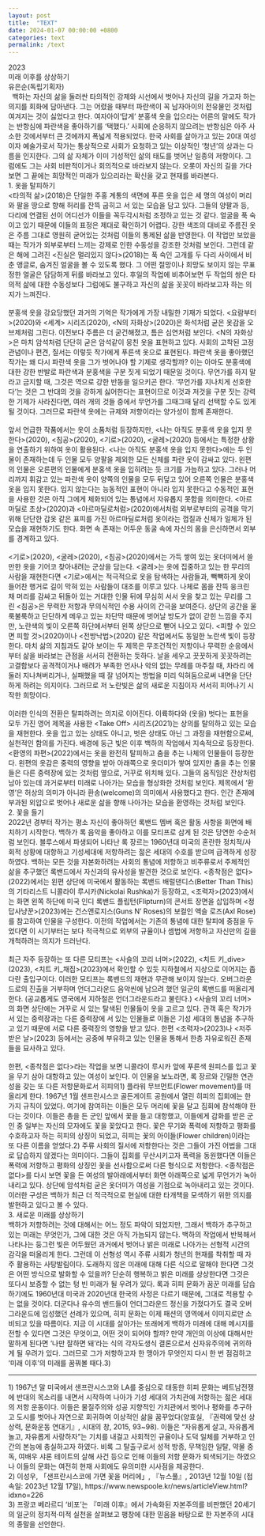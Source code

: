 ```yaml
---
layout: post
title:  "TEXT"
date: 2024-01-07 00:00:00 +0800
categories: text
permalink: /text
---
```


<div class="text">
  <div class="date">
    2023
  </div>
  <div class="title">
    미래 이후를 상상하기 
  </div>
  <div class="author">
    유은순(독립기획자) 
  </div>
  <div class="description"> 
    백하는 자신의 삶을 둘러싼 타의적인 강제와 시선에서 벗어나 자신의 길을 가고자 하는 의지를 회화에 담아낸다. 그는 어렸을 때부터 파란색이 꼭 남자아이의 전유물인 것처럼 여겨지는 것이 싫었다고 한다. 여자아이‘답게’ 분홍색 옷을 입으라는 어른의 말에도 작가는 반항심에 파란색을 좋아하기를 ‘택했다.’ 사회에 순응하지 않으려는 반항심은 아주 사소한 것에서부터 큰 것에까지 폭넓게 적용되었다. 한국 사회를 살아가고 있는 20대 여성이자 예술가로서 작가는 통상적으로 사회가 요청하고 있는 이상적인 ‘청년’의 상과는 다름을 인지한다. 그의 삶 자체가 이미 기성적인 삶의 태도를 벗어난 일종의 저항이다. 그럼에도 그는 사회 비판적이거나 회의적으로 바라보지 않는다. 오롯이 자신의 길을 가다 보면 그 끝에는 희망적인 미래가 있으리라는 확신을 갖고 현재를 바라본다.  
  </div>

  <div class="title">
    1. 옷을 탈피하기 
  </div>
  <div class="description">
    &lt;타의적 삶&gt;(2018)은 단일한 주홍 계통의 색면에 푸른 옷을 입은 세 명의 여성이 머리와 팔을 땅으로 향해 허리를 잔뜩 굽히고 서 있는 모습을 담고 있다. 그들의 양팔과 등, 다리에 연결된 선이 어디선가 이들을 꼭두각시처럼 조정하고 있는 것 같다. 얼굴을 푹 숙이고 있기 때문에 이들의 표정은 제대로 확인하기 어렵다. 강한 색조의 대비로 주름진 옷은 주름 그대로 영원히 굳어있는 것처럼 이들의 통제된 삶을 반영한다. 이 작업만 보았을 때는 작가가 외부로부터 느끼는 강제로 인한 수동성을 강조한 것처럼 보인다. 그런데 같은 해에 그려진 &lt;진실은 멀리있지 않다&gt;(2018)는 푹 숙인 고개를 두 다리 사이에서 비춘 앵글로, 숨겨진 얼굴을 볼 수 있도록 했다. 그 어떤 절망이나 희망도 보이지 않는 무표정한 얼굴은 담담하게 뒤를 바라보고 있다. 후일의 작업에 비추어보면 두 작업의 쌍은 타의적 삶에 대한 수동성보다 그럼에도 불구하고 자신의 삶을 꼿꼿이 바라보고자 하는 의지가 느껴진다.<br><br>
    분홍색 옷을 강요당했던 과거의 기억은 작가에게 가장 내밀한 기재가 되었다. &lt;요람부터&gt;(2020)와 &lt;세계&gt; 시리즈(2020), &lt;N의 자화상&gt;(2020)은 화석처럼 굳은 옷감을 오브제처럼 그린다. 이전보다 주름은 더 굳건해졌고, 틈은 심연처럼 보인다. &lt;N의 자화상&gt;은 마치 암석처럼 단단히 굳은 암석같이 뭉친 옷을 표현하고 있다. 사회의 고착된 고정관념이나 편견, 질서는 이렇듯 작가에게 푸른색 옷으로 표현된다. 파란색 옷을 좋아했던 작가는 왜 다시 파란색 옷을 그가 벗어나야 할 기제로 생각할까? 이는 아마도 분홍색에 대한 강한 반발로 파란색과 분홍색을 구분 짓게 되었기 때문일 것이다. 무언가를 하지 말라고 금지할 때, 그것은 역으로 강한 반동을 일으키곤 한다. ‘무언가를 지나치게 선호한다’는 것은 그 반대의 것을 강하게 싫어한다는 표현이므로 이것과 저것을 구분 짓는 강력한 기제가 사라진다면, 여러 개의 것들 중에서 무언가를 그때그때 달리 선택할 수도 있게 될 것이다. 그러므로 파란색 옷에는 규제와 저항이라는 양가성이 함께 존재한다.<br><br>
    앞서 언급한 작품에서는 옷이 소품처럼 등장하지만, &lt;나는 아직도 분홍색 옷을 입지 못한다&gt;(2020), &lt;침공&gt;(2020), &lt;기로&gt;(2020), &lt;굴레&gt;(2020) 등에서는 특정한 상황을 연출하기 위하여 옷이 활용된다. &lt;나는 아직도 분홍색 옷을 입지 못한다>에는 두 인물이 존재하는데 두 인물 모두 양팔을 제외한 모든 신체를 파란 옷이 감싸고 있다. 왼편의 인물은 오른편의 인물에게 분홍색 옷을 입히려는 듯 크기를 가늠하고 있다. 그러나 머리까지 휘감고 있는 파란색 옷이 양쪽의 인물을 모두 뒤덮고 있어 오른쪽 인물은 분홍색 옷을 입지 못한다. 입지 않는다는 능동적인 표현이 아니라 입지 못한다고 수동적인 표현을 사용한 것은 아직 그에게 체화되어 있는 통념에서 자유롭지 못함을 의미한다. &lt;아르마딜로 초상&gt;(2020)과 &lt;아르마딜로처럼&gt;(2020)에서처럼 외부로부터의 공격을 막기 위해 단단한 갑옷 같은 표피를 가진 아르마딜로처럼 옷이라는 껍질과 신체가 일체가 된 모습을 재현하기도 한다. 화면 속 존재는 어두운 동굴 속에 자신의 몸을 은신하면서 외부를 경계하고 있다.<br><br>
    &lt;기로&gt;(2020), &lt;굴레&gt;(2020), &lt;침공&gt;(2020)에서는 가득 쌓여 있는 옷더미에서 쓸 만한 옷을 기어코 찾아내려는 군상을 담는다. &lt;굴레&gt;는 옷에 집중하고 있는 한 무리의 사람을 재현한다면 &lt;기로&gt;에서는 적극적으로 옷을 탐색하는 사람들과, 빽빽하게 옷이 들어찬 행거로 길이 막혀 있는 사람들이 대조를 이루고 있다. 나체로 몸을 잔뜩 웅크린 채 머리를 감싸고 뒤돌아 있는 거대한 인물 뒤에 무심히 서서 옷을 찾고 있는 무리를 그린 &lt;침공&gt;은 무력한 저항과 무의식적인 수용 사이의 간극을 보여준다. 상단의 공간을 울룩불룩하고 단단하게 메우고 있는 차단막 때문에 벗어날 방도가 없이 갇힌 느낌을 주지만, 노란색의 빛이 오른쪽 하단에서부터 왼쪽 상단으로 뻗어 나오고 있다. &lt;피할 수 있으면 피할 것&gt;(2020)이나 &lt;전방낙법&gt;(2020) 같은 작업에서도 동일한 노란색 빛이 등장한다. 마치 삶의 지침과도 같아 보이는 두 제목은 무조건적인 저항이나 무력한 순응에서부터 삶을 바라보는 관점을 서서히 전환하는 듯하다. 날을 세우고 꿋꿋하게 꼿꼿하려는 고결함보다 공격적이거나 배려가 부족한 언사나 악의 없는 무례를 마주칠 때, 차라리 에둘러 지나쳐버리거나, 실패했을 때 잘 넘어지는 방법을 미리 익혀둠으로써 내면을 단단하게 하려는 의지이다. 그러므로 저 노란빛은 삶의 새로운 지침이자 서서히 피어나기 시작한 희망이다.<br><br>
    이러한 인식의 전환은 탈피하려는 의지로 이어진다. 이륙하다와 (옷을) 벗다는 표현을 모두 가진 영어 제목을 사용한 &lt;Take Off&gt; 시리즈(2021)는 상의를 탈의하고 있는 모습을 재현한다. 옷을 입고 있는 상태도 아니고, 벗은 상태도 아닌 그 과정을 재현함으로써, 실천적인 함의를 가진다. 배경에 둥근 빛은 이후 백하의 작업에서 지속적으로 등장한다. &lt;환영의 파편&gt;(2022)에서는 옷을 완전히 탈피하고 춤을 추는 나체의 인물들이 등장한다. 왼편의 옷감은 중력의 영향을 받아 아래쪽으로 옷더미가 쌓여 있지만 춤을 추는 인물들은 다른 중력장에 있는 것처럼 옆으로, 거꾸로 위치해 있다. 그들의 움직임은 잔상처럼 남아 있는데 과거로부터 미래로 나아가는 모습을 형상화한 것처럼 보인다. 제목에서 ‘환영’은 허상의 의미가 아니라 환송(welcome)의 의미에서 사용했다고 한다. 인간 존재에 부과된 외압으로 벗어나 새로운 삶을 향해 나아가는 모습을 환영하는 것처럼 보인다.
  </div>

  <div class="title">
    2. 꽃을 들기 
  </div>
  <div class="description">
    2022년 경부터 작가는 평소 자신이 좋아하던 록밴드 멤버 혹은 활동 사항을 화면에 배치하기 시작한다. 백하가 록 음악을 좋아하고 이를 모티프로 삼게 된 것은 당연한 수순처럼 보인다. 블루스에서 파생되어 나타난 록 장르는 1960년대 미국의 혼란한 정치적/사회적 상황에 대항하고 기성세대에 저항하려는 젊은 세대의 수호를 받으며 급격하게 성장하였다. 백하는 모든 것을 자본화하려는 사회의 통념에 저항하고 비주류로서 주체적인 삶을 추구했던 록밴드에서 자신과의 유사성을 발견한 것으로 보인다. &lt;종착점은 없다&gt;(2022)에서는 왼편 상단에 미국에서 활동하는 록밴드 배럴댄디스(Better Than This)의 기타리스트 니콜라이 루시카(Nickolai Rushka)가 등장하고, &lt;조력자&gt;(2023)에서는 화면 왼쪽 하단에 미국 인디 록밴드 플립턴(Flipturn)의 콘서트 장면을 삽입하며 &lt;정답사냥꾼&gt;(2023)에는 건스앤로지스(Guns N’ Roses)의 보컬인 액슬 로즈(Axl Rose)를 참고하여 인물을 구성한다. 이전의 작업에서는 기존의 통념에 대한 탈피에 중점을 두었다면 이 시기부터는 보다 적극적으로 외부의 규율이나 셈법에 저항하고 자신만의 길을 개척하려는 의지가 드러난다.<br><br>
    최근 자주 등장하는 또 다른 모티프는 &lt;사슬의 꼬리 너머&gt;(2022), &lt;치트 키_dive&gt;(2023), &lt;치트 키_채집&gt;(2023)에서 확인할 수 있듯 지하철에서 지상으로 이어지는 좁다란 출입구이다. 이러한 모티프는 록밴드의 재현과 무관해 보이지 않는다. 오버그라운드로의 진출을 거부하며 언더그라운드 음악씬에 남으려 했던 일군의 록밴드를 떠올리게 한다. (공교롭게도 영국에서 지하철은 언더그라운드라고 불린다.) &lt;사슬의 꼬리 너머>의 화면 상단에는 거꾸로 서 있는 탈색된 인물들이 옷을 고르고 있다. 관객 혹은 작가가 서 있는 중력장과는 다른 중력장에 서 있는 인물들로 이들은 기성 세대의 통념을 추구하고 있기 때문에 서로 다른 중력장의 영향을 받고 있다. 한편 &lt;조력자&gt;(2023)나 &lt;저주 받은 날&gt;(2023) 등에서는 공중에 부유하고 있는 인물을 통해서 한층 자유로워진 존재들을 묘사하고 있다.<br><br>
    한편, &lt;종착점은 없다&gt;라는 작업을 보면 니콜라이 루시카 앞에 푸른색 원피스를 입고 꽃을 무기 삼아 대항하고 있는 여성이 보인다. 이 인물을 보노라면, 록 장르와 긴밀한 연관성을 갖는 또 다른 저항문화로서 히피의<span class="superscript sup">1)</span> 플라워 무브먼트(Flower movement)를 떠올리게 한다. 1967년 1월 샌프란시스코 골든게이트 공원에서 열린 히피의 집회에는 한 가지 규칙이 있었다. 여기에 참여하는 이들은 모두 머리에 꽃을 달고 집회에 참석해야 한다는 것이다. 이들은 총을 든 군인 앞에서 꽃을 들고 대항했고, 이들에게 감화를 받은 군인 중 일부는 자신의 모자에도 꽃을 꽂았다고 한다. 꽃은 무기와 폭력에 저항하고 평화를 수호하고자 하는 히피의 상징이 되었고, 히피는 꽃의 아이들(Flower children)이라는 또 다른 이름을 얻었다.<span class="superscript sup">2)</span> 주류 사회의 질서에 저항한다는 것은 그들이 가진 어법을 그대로 답습하지 않겠다는 의미이다. 그들이 집회를 무산시키고자 폭력을 동원했다면 이들은 폭력에 저항하고 평화의 상징인 꽃을 선사함으로써 다른 형식으로 저항한다. &lt;종착점은 없다&gt;를 다시 보면 꽃을 든 여성의 발아래에서부터 화면 아래쪽으로 넓게 무언가가 녹아내리고 있다. 상단에 암석처럼 굳은 옷더미가 여성을 기점으로 녹아내리고 있는 것이다. 이러한 구성은 백하가 최근 더 적극적으로 현실에 대한 타개책을 모색하기 위한 의지를 발현하고 있다고 볼 수 있다.  
  </div>
  <div class="title">
    3. 새로운 미래를 상상하기 
  </div>
  <div class="description">
    백하가 저항하려는 것에 대해서는 어느 정도 파악이 되었지만, 그래서 백하가 추구하고 있는 미래는 무엇인가, 그에 대한 것은 아직 가늠되지 않는다. 백하의 작업에서 반복해서 나타나는 둥그런 빛은 어두웠던 과거에서 벗어나 밝은 미래로 나아가는 선형적 시간의 감각을 떠올리게 한다. 그런데 이 선형성 역시 주류 사회가 청년의 현재를 착취할 때 자주 활용하는 사탕발림이다. 도래하지 않은 미래에 대해 다른 식으로 말해야 한다면 그것은 어떤 방식으로 발화할 수 있을까? 단순히 행복하고 밝은 미래를 상상한다면 그것은 또다시 보증할 수 없는 텅 빈 미래가 될 우려가 있다. 록과 히피 문화가 꿈꾼 미래를 답습하기에도 1960년대 미국과 2020년대 한국의 사정은 다르기 때문에, 그대로 적용할 수는 없을 것이다. 더군다나 유수의 밴드들이 언더그라운드 정신을 가졌다가도 결국 오버그라운드에 입성했던 선례가 있으며, 히피 문화는 이제 패션의 영역에서 이미지로만 소비되고 있을 따름이다. 지금 이 시대를 살아가는 또래에게 백하가 미래에 대해 메시지를 전할 수 있다면 그것은 무엇이고, 어떤 것이 되어야 할까? 만약 개인의 이상에 대해서만 말하게 된다면 ‘나만 잘하면 돼’라는 식의 각자도생식 결론으로서 신자유주의에 귀의하게 될 우려가 있다. 그러므로 그가 저항하고자 한 맹아가 무엇인지 다시 한 번 점검하고 ‘미래 이후’의 미래를 꿈꿔볼 때다.<span class="superscript sup">3)</span>
  </div>
  <hr>
  <div class="superscript">
    1) 1967년 말 미국에서 샌프란시스코와 LA를 중심으로 태동한 히피 문화는 베트남전쟁에 반대의 목소리를 내면서 시작하여 나아가 기성 세대의 가치관에 저항하는 젊은 세대의 저항 운동이다. 이들은 물질주의와 성공 지향적인 가치관에서 벗어나 평화를 추구하고 도시를 벗어나 자연으로 회귀하여 이상적인 삶을 꿈꾸었다(양효실, 『권력에 맞선 상상력, 문화운동 연대기』, 시대의 창, 2015, 93~98). 이들은 “자유롭게 살고, 자유롭게 놀고, 자유롭게 사랑하자”는 기치를 내걸고 사회적인 규율이나 도덕 일체를 거부하고 인간의 본능에 충실하고자 하였다. 비록 그 탈출구로서 성적 방종, 무책임한 일탈, 약물 중독, 여배우 샤론 테이트의 살해 사건 등으로 인해 이들의 저항 문화가 퇴색되기는 하였으나 이들의 문화는 여전히 현재 사회에도 유의미한 시사점을 제공한다.<br>
    2) 이성우, 「샌프란시스코에 가면 꽃을 머리에」, 『뉴스풀』, 2013년 12월 10일 (접속일: 2023년 12월 17일), https://www.newspoole.kr/news/articleView.html?idxno=226<br>
    3) 프랑코 베라르디 ‘비포’는 『미래 이후』에서 가속화된 자본주의를 비판했던 20세기의 일군의 정치적·미적 실천을 살펴보고 팽창에 대한 믿음을 바탕으로 한 자본주의 시대의 종말을 선언한다. 
  </div>
</div>